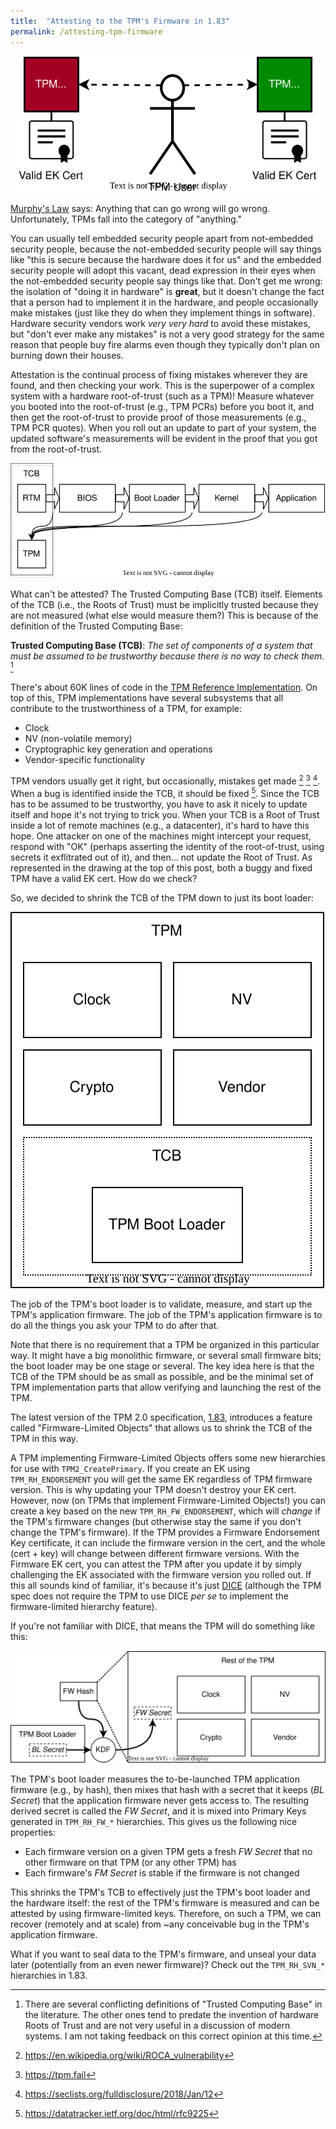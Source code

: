 ```yaml
---
title:  "Attesting to the TPM's Firmware in 1.83"
permalink: /attesting-tpm-firmware
---
```


![a buggy and a fixed TPM](/images/2024-03-18-attestable-tpm.drawio.svg)

[Murphy's Law](https://en.wikipedia.org/wiki/Murphy%27s_law) says: Anything that can go wrong will go wrong.
Unfortunately, TPMs fall into the category of "anything."

<!--more-->

You can usually tell embedded security people apart from not-embedded security people, because the not-embedded
security people will say things like "this is secure because the hardware does it for us" and the embedded
security people will adopt this vacant, dead expression in their eyes when the not-embedded security people
say things like that. Don't get me wrong: the isolation of "doing it in hardware" is **great**, but it doesn't
change the fact that a person had to implement it in the hardware, and people occasionally make mistakes
(just like they do when they implement things in software).
Hardware security vendors work *very very hard* to avoid these mistakes, but "don't ever make any mistakes"
is not a very good strategy for the same reason that people buy fire alarms even though they typically don't
plan on burning down their houses.

Attestation is the continual process of fixing mistakes wherever they are found, and then checking your work.
This is the superpower of a complex system with a hardware root-of-trust (such as a TPM)! Measure whatever you booted
into the root-of-trust (e.g., TPM PCRs) before you boot it, and then get the root-of-trust to provide proof
of those measurements (e.g., TPM PCR quotes). When you roll out an update to part of your system, the updated
software's measurements will be evident in the proof that you got from the root-of-trust.

![TCB and the boot sequence](/images/2024-03-18-measurement-chain.drawio.svg)

What can't be attested? The Trusted Computing Base (TCB) itself. Elements of the TCB (i.e., the Roots of Trust)
must be implicitly trusted because they are not measured (what else would measure them?) This is because of the
definition of the Trusted Computing Base:

**Trusted Computing Base (TCB)**: *The set of components of a system that must be assumed to be trustworthy because there is no way to check them.* [^TCB]

There's about 60K lines of code in the [TPM Reference Implementation](https://github.com/trustedcomputinggroup/tpm).
On top of this, TPM implementations have several subsystems that all contribute to the trustworthiness of a TPM,
for example:

* Clock
* NV (non-volatile memory)
* Cryptographic key generation and operations
* Vendor-specific functionality

TPM vendors usually get it right, but occasionally, mistakes get made [^ROCA] [^TPMfail] [^EK].
When a bug is identified inside the TCB, it should be fixed [^9225]. Since the TCB has to be
assumed to be trustworthy, you have to ask it nicely to update itself and hope it's not trying
to trick you. When your TCB is a Root of Trust inside a lot of remote machines (e.g., a datacenter),
it's hard to have this hope. One attacker on one of the machines might intercept your request,
respond with "OK" (perhaps asserting the identity of the root-of-trust, using secrets it
exflitrated out of it), and then... not update the Root of Trust. As represented in the drawing
at the top of this post, both a buggy and fixed TPM have a valid EK cert. How do we check?

So, we decided to shrink the TCB of the TPM down to just its boot loader:

![TPM TCB](/images/2024-03-18-tpm-tcb.drawio.svg)

The job of the TPM's boot loader is to validate, measure, and start up the TPM's application firmware.
The job of the TPM's application firmware is to do all the things you ask your TPM to do after that.

Note that there is no requirement that a TPM be organized in this particular way. It might have a big
monolithic firmware, or several small firmware bits; the boot loader may be one stage or several. The
key idea here is that the TCB of the TPM should be as small as possible, and be the minimal set of TPM
implementation parts that allow verifying and launching the rest of the TPM.

The latest version of the TPM 2.0 specification, [1.83](https://trustedcomputinggroup.org/resource/tpm-library-specification/), introduces a feature called "Firmware-Limited Objects" that allows us to
shrink the TCB of the TPM in this way.

A TPM implementing Firmware-Limited Objects offers some new hierarchies for use with `TPM2_CreatePrimary`.
If you create an EK using `TPM_RH_ENDORSEMENT` you will get the same EK regardless of TPM firmware
version. This is why updating your TPM doesn't destroy your EK cert. However, now (on TPMs that implement
Firmware-Limited Objects!) you can create a key based on the new `TPM_RH_FW_ENDORSEMENT`, which will *change*
if the TPM's firmware changes (but otherwise stay the same if you don't change the TPM's firmware).
If the TPM provides a Firmware Endorsement Key certificate, it can
include the firmware version in the cert, and the whole (cert + key) will change between different
firmware versions. With the Firmware EK cert, you can attest the TPM after you update it by simply
challenging the EK associated with the firmware version you rolled out.
If this all sounds kind of familiar, it's because it's just
[DICE](https://trustedcomputinggroup.org/work-groups/dice-architectures/) (although the TPM spec
does not require the TPM to use DICE *per se* to implement the firmware-limited hierarchy feature).

If you're not familiar with DICE, that means the TPM will do something like this:

![TPM TCB](/images/2024-03-18-tpm-dice.drawio.svg)

The TPM's boot loader measures the to-be-launched TPM application firmware (e.g., by hash),
then mixes that hash with a secret that it keeps (*BL Secret*) that the application firmware
never gets access to. The resulting derived secret is called the *FW Secret*, and it is mixed
into Primary Keys generated in `TPM_RH_FW_*` hierarchies. This gives us the following nice properties:

* Each firmware version on a given TPM gets a fresh *FW Secret* that no other firmware on that TPM (or any other TPM) has
* Each firmware's *FM Secret* is stable if the firmware is not changed

This shrinks the TPM's TCB to effectively just the TPM's boot loader and the hardware itself: the rest of
the TPM's firmware is measured and can be attested by using firmware-limited keys. Therefore, on
such a TPM, we can recover (remotely and at scale) from ~any conceivable bug in the TPM's application firmware.

What if you want to seal data to the TPM's firmware, and unseal your data later (potentially from
an even newer firmware)? Check out the `TPM_RH_SVN_*` hierarchies in 1.83.

[^TCB]: There are several conflicting definitions of "Trusted Computing Base" in the literature.
The other ones tend to predate the invention of hardware Roots of Trust and are not very useful
in a discussion of modern systems. I am not taking feedback on this correct opinion at this time.
[^ROCA]: https://en.wikipedia.org/wiki/ROCA_vulnerability
[^TPMfail]: https://tpm.fail
[^EK]: https://seclists.org/fulldisclosure/2018/Jan/12
[^9225]: https://datatracker.ietf.org/doc/html/rfc9225